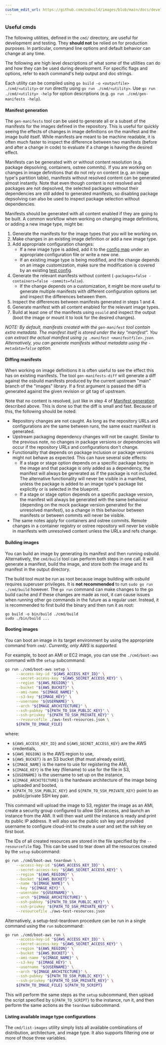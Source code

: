 ```yaml
---
custom_edit_url: https://github.com/osbuild/images/blob/main/docs/developer/cmds.md
---
```

### Useful cmds

The following utilities, defined in the `cmd/` directory, are useful for
development and testing. They **should not** be relied on for production
purposes. In particular, command line options and default behavior can change
at any time.

The following are high level descriptions of what some of the utilities can do
and how they can be used during development. For specific flags and options,
refer to each command's help output and doc strings.

Each utility can be compiled using `go build -o <outputfile> ./cmd/<utility>`
or run directly using `go run ./cmd/<utility>`. Use `go run ./cmd/<utility>
-help` for option descriptions (e.g. `go run ./cmd/gen-manifests -help`).

#### Manifest generation

The `gen-manifests` tool can be used to generate all or a subset of the
manifests for the images defined in the repository. This is useful for quickly
seeing the effects of changes in image definitions on the manifest and the
image build itself. While manifests are meant to be machine readable, it is
often much faster to inspect the difference between two manifests (before and
after a change in code) to evaluate if a change is having the desired effect.

Manifests can be generated with or without content resolution (e.g. package
depsolving, containers, ostree commits). If you are working on changes in image
definitions that do not rely on content (e.g. an image type's partition table),
manifests without resolved content can be generated almost instantly. Note that
even though content is not resolved and packages are not depsolved, the
selected packages without their dependencies are still added to generated
manifests, so disabling package depsolving can also be used to inspect package
selection without dependencies.

Manifests should be generated with all content enabled if they are going to be
built. A common workflow when working on changing image definitions, or adding
a new image type, might be:
1. Generate the manifests for the image types that you will be working on.
2. Make changes in an existing image definition or add a new image type.
3. Add appropriate configuration changes:
    - If a new image type is added, add it to the [config
      map](https://github.com/osbuild/images/tree/main/docs/developer/test/config-map.json) under an appropriate configuration file or
      write a new one.
    - If an existing image type is being modified, and the change depends on an
      image customization, make sure the modification is covered by an existing
      [test config](https://github.com/osbuild/images/tree/main/docs/developer/test/configs).
4. Generate the relevant manifests without content (`-packages=false
   -containers=false -commits=false`).
    - If the change depends on a customization, it might be more useful to
      generate multiple manifests with different configuration options set and
      inspect the differences between them.
5. Inspect the differences between manifests generated in steps 1 and 4.
6. Generate manifest with all content enabled for the relevant image types.
7. Build at least one of the manifests using `osuild` and inspect the output
   (boot the image or mount it to look for the desired changes).

_NOTE: By default, manifests created with the `gen-manifest` tool contain extra
metadata. The manifest itself is stored under the key "manifest". You can
extract the actual manifest using `jq .manifest
<manifestfile>.json`. Alternatively, you can generate manifests without
metadata using the `-metadata=false` option._

#### Diffing manifests

When working on image definitions it is often useful to see the effect
this has on existing manifests. The tool `gen-manifests-diff` will generate
a diff against the osbuild manifests produced by the current upstream "main"
branch of the "images" library. If a first argument is passed the diff
is generated against the given revision or git tag of upstream.

Note that no content is resolved, just like in step 4 of [Manifest
generation](#manifest-generation) described above. This is done so that the
diff is small and fast. Because of this, the following should be noted:
- Repository changes are not caught. As long as the repository URLs and
  configurations are the same between runs, the same exact manifest is
  generated.
- Upstream packaging dependency changes will not be caught. Similar to the
  previous note, no changes in package versions or dependencies will occur if
  the repository URLs and configurations don't change.
- Functionality that depends on package inclusion or package versions might not
  behave as expected. This can have several side effects:
    - If a stage or stage option depends on a specific package being in the
      image and that package is only added as a dependency, the manifest will
      always be generated as if the package is not included. The alternative
      functionality will never be visible in a manifest, unless the package is
      added to an image type's package list explicitly or is selected in the
      blueprint.
    - If a stage or stage option depends on a specific package version, the
      manifest will always be generated with the same behaviour (depending on
      the mock package version generated for the unresolved manifest), so a
      change in this behaviour between manifests or between commits will never
      be visible.
- The same notes apply for containers and ostree commits. Remote changes in a
  container registry or ostree repository will never be visible in manifests
  with unresolved content unless the URLs and refs change.

#### Building images

You can build an image by generating its manifest and then running
osbuild. Alternatively, the `cmd/build` tool can perform both steps in one
call. It will generate a manifest, build the image, and store both the image
and its manifest in the output directory.

The build tool must be run as root because image building with osbuild requires
superuser privileges. It is **not recommended** to run `sudo go run
./cmd/build` however. The `go run` command can make changes to the go build
cache and if these changes are made as root, it can cause issues when running
other go commands in the future as a regular user. Instead, it is recommended
to first build the binary and then run it as root:
```
go build -o bin/build ./cmd/build
sudo ./bin/build ...
```

#### Booting images

You can boot an image in its target environment by using the appropriate
command from `cmd/`. _Currently, only AWS is supported._

For example, to boot an AMI or EC2 image, you can use the `./cmd/boot-aws`
command with the `setup` subcommand:
```bash
go run ./cmd/boot-aws setup \
     --access-key-id "${AWS_ACCESS_KEY_ID}" \
     --secret-access-key "${AWS_SECRET_ACCESS_KEY}" \
     --region "${AWS_REGION}" \
     --bucket "${AWS_BUCKET}" \
     --ami-name "${IMAGE_NAME}" \
     --s3-key "${IMAGE_KEY}" \
     --username "${USERNAME}" \
     --arch "${IMAGE_ARCHITECTURE}" \
     --ssh-pubkey "${PATH_TO_SSH_PUBLIC_KEY}" \
     --ssh-privkey "${PATH_TO_SSH_PRIVATE_KEY}" \
     --resourcefile ./aws-test-resources.json \
     ${PATH_TO_IMAGE_FILE}
```
where:
- `${AWS_ACCESS_KEY_ID}` and `${AWS_SECRET_ACCESS_KEY}` are the AWS credentials,
- `${AWS_REGION}` is the AWS region to use,
- `${AWS_BUCKET}` is an S3 bucket (that must already exist),
- `${IMAGE_NAME}` is the name to use for registering the AMI,
- `${IMAGE_KEY}` is the key (filename) to use for the file in S3,
- `${USERNAME}` is the username to set up on the instance,
- `${IMAGE_ARCHITECTURE}` is the hardware architecture of the image being
  uploaded and booted,
- `${PATH_TO_SSH_PUBLIC_KEY}` and `${PATH_TO_SSH_PRIVATE_KEY}` point to an
  public/private SSH key pair.

This command will upload the image to S3, register the image as an AMI, create
a security group configured to allow SSH access, and launch an instance from
the AMI. It will then wait until the instance is ready and print its public IP
address. It will also use the public ssh key and provided username to configure
cloud-init to create a user and set the ssh key on first boot.

The IDs of all created resources are stored in the file specified by the
`--resourcefile` flag. This can be used to tear down all the resources created
by the `setup` subcommand:
```bash
go run ./cmd/boot-aws teardown \
     --access-key-id "${AWS_ACCESS_KEY_ID}" \
     --secret-access-key "${AWS_SECRET_ACCESS_KEY}" \
     --region "${AWS_REGION}" \
     --bucket "${AWS_BUCKET}" \
     --name "${IMAGE_NAME}" \
     --key "${IMAGE_KEY}" \
     --username "${USERNAME}" \
     --arch "${IMAGE_ARCHITECTURE}" \
     --ssh-pubkey "${PATH_TO_SSH_PUBLIC_KEY}" \
     --ssh-privkey "${PATH_TO_SSH_PRIVATE_KEY}" \
     --resourcefile ./aws-test-resources.json
```

Alternatively, a setup-test-teardown procedure can be run in a single command using the `run` subcommand:
```bash
go run ./cmd/boot-aws run \
     --access-key-id "${AWS_ACCESS_KEY_ID}" \
     --secret-access-key "${AWS_SECRET_ACCESS_KEY}" \
     --region "${AWS_REGION}" \
     --bucket "${AWS_BUCKET}" \
     --ami-name "${IMAGE_NAME}" \
     --s3-key "${IMAGE_KEY}" \
     --username "${USERNAME}" \
     --arch "${IMAGE_ARCHITECTURE}" \
     --ssh-pubkey "${PATH_TO_SSH_PUBLIC_KEY}" \
     --ssh-privkey "${PATH_TO_SSH_PRIVATE_KEY}" \
     ${PATH_TO_IMAGE_FILE} ${PATH_TO_SCRIPT}
```

This will perform the same steps as the `setup` subcommand, then upload the
script specified by `${PATH_TO_SCRIPT}` to the instance, run it, and then
perform the same actions as the `teardown` subcommand.

#### Listing available image type configurations

The `cmd/list-images` utility simply lists all available combinations of
distribution, architecture, and image type. It also supports filtering one or
more of those three variables.

